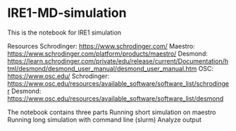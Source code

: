 # IRE1-MD-simulation
This is the notebook for IRE1 simulation

Resources
Schrodinger: https://www.schrodinger.com/
  Maestro: https://www.schrodinger.com/platform/products/maestro/
  Desmond: https://learn.schrodinger.com/private/edu/release/current/Documentation/html/desmond/desmond_user_manual/desmond_user_manual.htm
OSC: https://www.osc.edu/
  Schrodinger: https://www.osc.edu/resources/available_software/software_list/schrodinger
  Desmond: https://www.osc.edu/resources/available_software/software_list/desmond

The notebook contains three parts
  Running short simulation on maestro
  Running long simulation with command line (slurm)
  Analyze output
